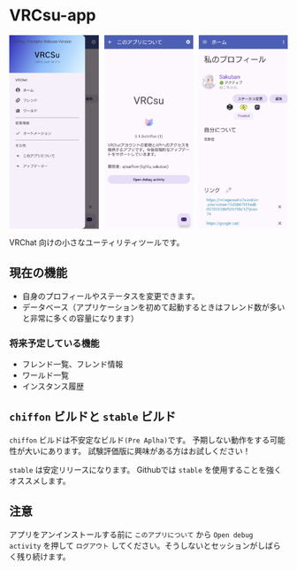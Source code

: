 # VRCsu-app

<div style="display: flex; overflow-x: auto; white-space: nowrap;">
  <img src="images/2025_04_26_20.10.42.jpg" style="margin-right: 10px; height: 350px;">
  <img src="images/2025_04_26_20.10.53.jpg" style="margin-right: 10px; height: 350px;">
  <img src="images/2025_04_26_14.45.54.jpg" style="margin-right: 10px; height: 350px;">
  <img src="images/2025_04_26_19.51.19.jpg" style="margin-right: 10px; height: 350px;">
  <img src="images/2025_04_26_19.51.27.jpg" style="margin-right: 10px; height: 350px;">
  </div>

VRChat 向けの小さなユーティリティツールです。

## 現在の機能

- 自身のプロフィールやステータスを変更できます。
- データベース（アプリケーションを初めて起動するときはフレンド数が多いと非常に多くの容量になります）

### 将来予定している機能

- フレンド一覧、フレンド情報
- ワールド一覧
- インスタンス履歴
  
## `chiffon` ビルドと `stable` ビルド

`chiffon` ビルドは不安定なビルド`(Pre Aplha)`です。
予期しない動作をする可能性が大いにあります。
試験評価版に興味がある方はお試しください！

`stable` は安定リリースになります。
Githubでは `stable` を使用することを強くオススメします。

## 注意
アプリをアンインストールする前に `このアプリについて` から `Open debug activity` を押して `ログアウト` してください。そうしないとセッションがしばらく残り続けます。
